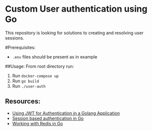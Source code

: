 # Custom User authentication using Go

This repository is looking for solutions to creating and resolving user sessions.

#Prerequisites:
* `.env` files should be present as in example

##Usage:
From root directory run:
1. Run `docker-compose up` 
2. Run `go build`
3. Run `./user-auth`

## Resources: 
* [Using JWT for Authentication in a Golang Application](https://learn.vonage.com/blog/2020/03/13/using-jwt-for-authentication-in-a-golang-application-dr/)
* [Session based authentication in Go](https://www.sohamkamani.com/golang/session-based-authentication/)
* [Working with Redis in Go](https://www.alexedwards.net/blog/working-with-redis)